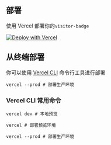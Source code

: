 ## 部署

使用 Vercel 部署你的`visitor-badge`

[![Deploy with Vercel](https://vercel.com/button)](https://vercel.com/new/clone?repository-url=https://github.com/Lete114/visitor-badge/tree/vercel)

## 从终端部署

你可以使用 [Vercel CLI](https://vercel.com/download) 命令行工具进行部署

```shell
vercel --prod # 部署生产环境
```

### Vercel CLI 常用命令

```shell
vercel dev # 本地预览

vercel # 部署预览环境

vercel --prod # 部署生产环境
```
